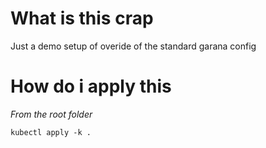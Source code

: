 # What is this crap
Just a demo setup of overide of the standard garana config

# How do i apply this
*From the root folder*
```
kubectl apply -k .
```